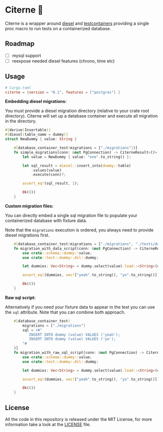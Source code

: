 # Citerne 🚚

Citerne is a wrapper around [diesel](https://crates.io/crates/diesel) and [testcontainers](https://crates.io/crates/testcontainers)
providing a single proc macro to run tests on a containerized database.

## Roadmap
- [ ] mysql support 
- [ ] reexpose needed diesel features (chrono, time etc)

## Usage

```toml
# Cargo.toml
citerne = {version = "0.1", features = ["postgres"] }
```

**Embedding diesel migrations:**

You must provide a diesel migration directory (relative to your crate root directory).
Citerne will set up a database container and execute all migration in the directory.

```rust
#[derive(Insertable)]
#[diesel(table_name = dummy)]
struct NewDummy { value: String }

    #[database_container_test(migrations = ["./migrations"])]
    fn simple_migrations(conn: &mut PgConnection) -> CiterneResult<()> {
        let value = NewDummy { value: "one".to_string() };

        let sql_result = diesel::insert_into(dummy::table)
            .values(value)
            .execute(conn)?;

        assert_eq!(sql_result, 1);

        Ok(())
    }
```
**Custom migration files:**

You can directly embed a single sql migration file to populate your containerized database
with fixture data.

Note that the `migrations` execution is ordered, you always need to provide diesel migrations first.  

```rust
    #[database_container_test(migrations = ["./migrations", "./tests/dummy.sql"])]
    fn migration_with_data_script(conn: &mut PgConnection) -> CiterneResult<()> {
        use crate::schema::dummy::value;
        use crate::test::dummy::dsl::dummy;

        let dummies: Vec<String> = dummy.select(value).load::<String>(conn)?;

        assert_eq!(dummies, vec!["yeah".to_string(), "yo".to_string()]);

        Ok(())
    }
```

**Raw sql script:**

Alternatively if you need your fixture data to appear in the test
you can use the `sql` attribute. Note that you can combine both approach.

```rust
    #[database_container_test(
        migrations = ["./migrations"]
        sql = r#"
           INSERT INTO dummy (value) VALUES ('yeah');
           INSERT INTO dummy (value) VALUES ('yo');
        "#
    )]
    fn migration_with_raw_sql_script(conn: &mut PgConnection) -> CiterneResult<()> {
        use crate::schema::dummy::value;
        use crate::test::dummy::dsl::dummy;

        let dummies: Vec<String> = dummy.select(value).load::<String>(conn)?;

        assert_eq!(dummies, vec!["yeah".to_string(), "yo".to_string()]);

        Ok(())
    }
```

## License

All the code in this repository is released under the MIT License, for more information take a look at the [LICENSE](LICENSE) file.
